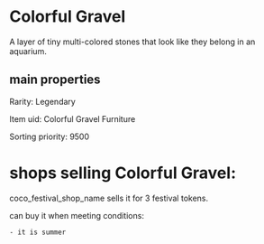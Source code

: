 # Colorful Gravel

A layer of tiny multi-colored stones that look like they belong in an aquarium.

## main properties

Rarity: Legendary

Item uid: Colorful Gravel Furniture

Sorting priority: 9500

# shops selling Colorful Gravel:

coco_festival_shop_name sells it for 3 festival tokens.

  can buy it when meeting conditions: 

    - it is summer